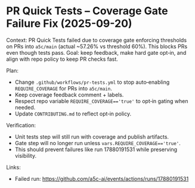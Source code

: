 # PR Quick Tests – Coverage Gate Failure Fix (2025-09-20)

Context: PR Quick Tests failed due to coverage gate enforcing thresholds on PRs into `a5c/main` (actual ~57.26% vs threshold 60%). This blocks PRs even though tests pass. Goal: keep feedback, make hard gate opt‑in, and align with repo policy to keep PR checks fast.

Plan:

- Change `.github/workflows/pr-tests.yml` to stop auto‑enabling `REQUIRE_COVERAGE` for PRs into `a5c/main`.
- Keep coverage feedback comment + labels.
- Respect repo variable `REQUIRE_COVERAGE=='true'` to opt‑in gating when needed.
- Update `CONTRIBUTING.md` to reflect opt‑in policy.

Verification:

- Unit tests step will still run with coverage and publish artifacts.
- Gate step will no longer run unless `vars.REQUIRE_COVERAGE=='true'`.
- This should prevent failures like run 17880191531 while preserving visibility.

Links:

- Failed run: https://github.com/a5c-ai/events/actions/runs/17880191531
